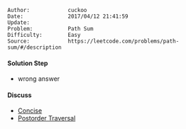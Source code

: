 
    Author:            cuckoo
    Date:              2017/04/12 21:41:59
    Update:            
    Problem:           Path Sum
    Difficulty:        Easy
    Source:            https://leetcode.com/problems/path-sum/#/description

#### Solution Step
 - wrong answer

#### Discuss
 - [Concise](https://discuss.leetcode.com/topic/9729/3-lines-of-c-solution)
 - [Postorder Traversal](https://discuss.leetcode.com/topic/2455/accepted-by-using-postorder-traversal)
